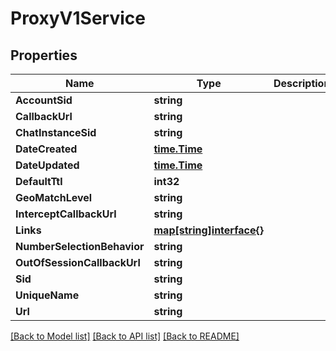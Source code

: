 # ProxyV1Service

## Properties

Name | Type | Description | Notes
------------ | ------------- | ------------- | -------------
**AccountSid** | **string** |  | [optional] 
**CallbackUrl** | **string** |  | [optional] 
**ChatInstanceSid** | **string** |  | [optional] 
**DateCreated** | [**time.Time**](time.Time.md) |  | [optional] 
**DateUpdated** | [**time.Time**](time.Time.md) |  | [optional] 
**DefaultTtl** | **int32** |  | [optional] 
**GeoMatchLevel** | **string** |  | [optional] 
**InterceptCallbackUrl** | **string** |  | [optional] 
**Links** | [**map[string]interface{}**](.md) |  | [optional] 
**NumberSelectionBehavior** | **string** |  | [optional] 
**OutOfSessionCallbackUrl** | **string** |  | [optional] 
**Sid** | **string** |  | [optional] 
**UniqueName** | **string** |  | [optional] 
**Url** | **string** |  | [optional] 

[[Back to Model list]](../README.md#documentation-for-models) [[Back to API list]](../README.md#documentation-for-api-endpoints) [[Back to README]](../README.md)


